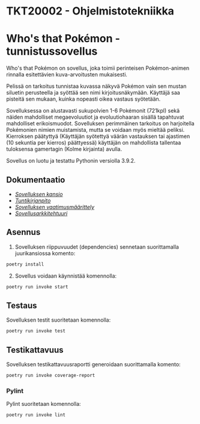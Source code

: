 # TKT20002 - Ohjelmistotekniikka


# Who's that Pokémon -tunnistussovellus

Who's that Pokémon on sovellus, joka toimii perinteisen Pokémon-animen rinnalla esitettävien kuva-arvoitusten mukaisesti.

Pelissä on tarkoitus tunnistaa kuvassa näkyvä Pokémon vain sen mustan siluetin perusteella ja syöttää sen nimi kirjoitusnäkymään. Käyttäjä saa pisteitä sen mukaan, kuinka nopeasti oikea vastaus syötetään.

Sovelluksessa on alustavasti sukupolvien 1-6 Pokémonit (721kpl) sekä näiden mahdolliset megaevoluutiot ja evoluutiohaaran sisällä tapahtuvat mahdolliset erikoismuodot. Sovelluksen perimmäinen tarkoitus on harjoitella Pokémonien nimien muistamista, mutta se voidaan myös mieltää peliksi. Kierroksen päätyttyä (Käyttäjän syötettyä väärän vastauksen tai ajastimen (10 sekuntia per kierros) päättyessä) käyttäjän on mahdollista tallentaa tuloksensa gamertagin (Kolme kirjainta) avulla.

Sovellus on luotu ja testattu Pythonin versiolla 3.9.2.

## Dokumentaatio

- *[Sovelluksen kansio](https://github.com/anttinevalainen/ot-harjoitustyo/tree/main/dokumentaatio)*
- *[Tuntikirjanpito](https://github.com/anttinevalainen/ot-harjoitustyo/blob/main/dokumentaatio/tuntikirjanpito.md)*
- *[Sovelluksen vaatimusmäärittely](https://github.com/anttinevalainen/ot-harjoitustyo/blob/main/dokumentaatio/vaatimusmaarittely.md)*
- *[Sovellusarkkitehtuuri](https://github.com/anttinevalainen/ot-harjoitustyo/blob/main/dokumentaatio/arkkitehtuuri.md)*

## Asennus

1. Sovelluksen riippuvuudet (dependencies) sennetaan suorittamalla juurikansiossa komento:

```bash
poetry install
```

2. Sovellus voidaan käynnistää komennolla:

```bash
poetry run invoke start
```


## Testaus

Sovelluksen testit suoritetaan komennolla:

```bash
poetry run invoke test
```

## Testikattavuus

Sovelluksen testikattavuusraportti generoidaan suorittamalla komento:

```bash
poetry run invoke coverage-report
```

### Pylint

Pylint suoritetaan komennolla:

```bash
poetry run invoke lint
```
